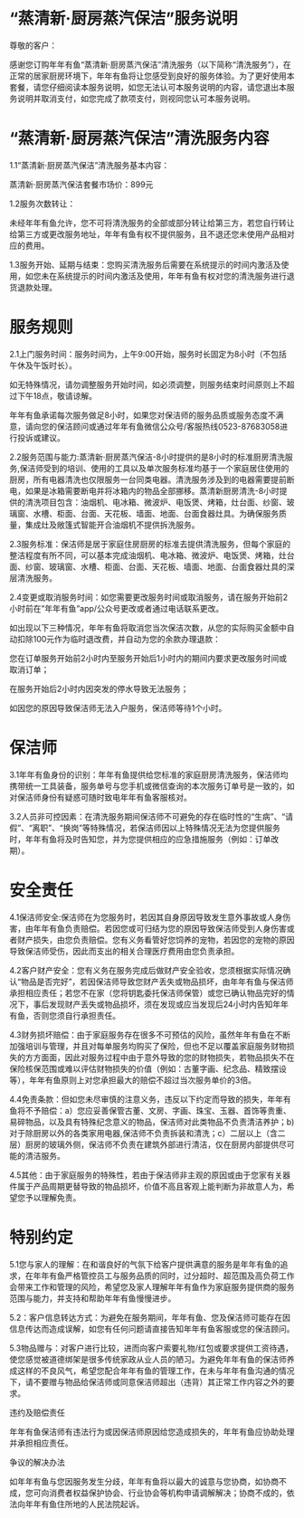 # “蒸清新·厨房蒸汽保洁”服务说明

尊敬的客户：

感谢您订购年年有鱼“蒸清新·厨房蒸汽保洁”清洗服务（以下简称“清洗服务”），在正常的居家厨房环境下，年年有鱼将让您感受到良好的服务体验。为了更好使用本套餐，请您仔细阅读本服务说明，如您无法认可本服务说明的内容，请您退出本服务说明并取消支付，如您完成了款项支付，则视同您认可本服务说明。

# “蒸清新·厨房蒸汽保洁”清洗服务内容

1.1“蒸清新·厨房蒸汽保洁”清洗服务基本内容：

蒸清新·厨房蒸汽保洁套餐市场价：899元

1.2服务次数转让：

未经年年有鱼允许，您不可将清洗服务的全部或部分转让给第三方，若您自行转让给第三方或更改服务地址，年年有鱼有权不提供服务，且不退还您未使用产品相对应的费用。

1.3服务开始、延期与结束：您购买清洗服务后需要在系统提示的时间内激活及使用，如您未在系统提示的时间内激活及使用，年年有鱼有权对您的清洗服务进行退货退款处理。

# 服务规则

2.1上门服务时间：服务时间为，上午9:00开始，服务时长固定为8小时（不包括午休及午饭时长）。

如无特殊情况，请勿调整服务开始时间，如必须调整，则服务结束时间原则上不超过下午18点，敬请谅解。

年年有鱼承诺每次服务做足8小时，如果您对保洁师的服务品质或服务态度不满意，请向您的保洁顾问或通过年年有鱼微信公众号/客服热线0523-87683058进行投诉或建议。

2.2服务范围与能力:蒸清新·厨房蒸汽保洁-8小时提供的是8小时的标准厨房清洗服务,保洁师受到的培训、使用的工具以及单次服务标准均基于一个家庭居住使用的厨房，所有电器清洗也仅限服务一台同类电器。清洗服务涉及到的电器需要提前断电，如果是冰箱需要断电并将冰箱内的物品全部挪移。蒸清新厨房清洗-8小时提供的清洗项目包含：油烟机、电冰箱、微波炉、电饭煲、烤箱，灶台面、纱窗、玻璃窗、水槽、柜面、台面、天花板、墙面、地面、台面食器灶具。为确保服务质量，集成灶及敞篷式智能开合油烟机不提供拆洗服务。

2.3服务标准：保洁师是居于家庭住房厨房的标准去提供清洗服务，但每个家庭的整洁程度有所不同，可以基本完成油烟机、电冰箱、微波炉、电饭煲、烤箱，灶台面、纱窗、玻璃窗、水槽、柜面、台面、天花板、墙面、地面、台面食器灶具的深层清洗服务。

2.4变更或取消服务时间：如您需要更改服务时间或取消服务，请在服务开始前2小时前在”年年有鱼”app/公众号更改或者通过电话联系更改。

如出现以下三种情况，年年有鱼将取消您当次保洁次数，从您的实际购买金额中自动扣除100元作为临时退改费，并自动为您的余款办理退款：

您在订单服务开始前2小时内至服务开始后1小时内的期间内要求更改服务时间或取消订单；

在服务开始后2小时内因突发的停水导致无法服务；

如因您的原因导致保洁师无法入户服务，保洁师等待1个小时。

# 保洁师

3.1年年有鱼身份的识别：年年有鱼提供给您标准的家庭厨房清洗服务，保洁师均携带统一工具装备，服务单号与您手机或微信查询的本次服务订单号是一致的，如对保洁师身份有疑惑可随时致电年年有鱼客服核对。

3.2人员非可控因素：在清洗服务期间保洁师不可避免的存在临时性的“生病”、“请假”、“离职”、“换岗”等特殊情况，若保洁师因以上特殊情况无法为您提供服务时，年年有鱼将及时告知您，并为您提供相应的应急措施服务（例如：订单改期）。

# 安全责任

4.1保洁师安全:保洁师在为您服务时，若因其自身原因导致发生意外事故或人身伤害，由年年有鱼负责赔偿。若因您或可归结为您的原因导致保洁师受到人身伤害或者财产损失，由您负责赔偿。您有义务看管好您饲养的宠物，若因您的宠物的原因导致保洁师受伤，因此而支出的相关合理医疗费用由您负责承担。

4.2客户财产安全：您有义务在服务完成后做财产安全验收，您须根据实际情况确认“物品是否完好”，若因保洁师导致您财产丢失或物品损坏，由年年有鱼与保洁师承担相应责任；若您不在家（您将钥匙委托保洁师保管）或您已确认物品完好的情况下，事后发现财产丢失或物品损坏，须在发现或应当发现后24小时内告知年年有鱼，否则您须自行承担责任。

4.3财务损坏赔偿：由于家庭服务存在很多不可预估的风险，虽然年年有鱼在不断加强培训与管理，并且对每单服务均购买了保险，但也不足以覆盖家庭服务财物损失的方方面面，因此对服务过程中由于意外导致的您的财物损失，若物品损失不在保险核保范围或难以评估财物损失的价值（例如：古董字画、纪念品、精致摆设等），年年有鱼原则上对您承担最大的赔偿不超过当次服务单价的3倍。

4.4免责条款：但如您未尽审慎的注意义务，违反以下约定而导致的损失，年年有鱼将不予赔偿：a）您应妥善保管古董、文房、字画、珠宝、玉器、首饰等贵重、易碎物品，以及具有特殊纪念意义的物品，保洁师对此类物品不负责清洁养护；b\)对于除厨房以外的各类家用电器,保洁师不负责拆装和清洗；c）二层以上（含二层）厨房的玻璃外侧，保洁师不负责在建筑外部进行清洁，仅在厨房内部提供尽可能的清洁服务。

4.5其他：由于家庭服务的特殊性，若由于保洁师非主观的原因或由于您家有关器件属于产品周期更替导致的物品损坏，价值不高且客观上能判断为非故意人为，希望您予以理解免责。

# 特别约定

5.1您与家人的理解：在和谐良好的气氛下给客户提供满意的服务是年年有鱼的追求，在年年有鱼严格管控员工与服务品质的同时，过分超时、超范围及高负荷工作会带来工作和管理的风险，希望您及家人理解年年有鱼作为家庭服务提供商的服务范围与能力，并支持和帮助年年有鱼慢慢进步。

5.2：客户信息转达方式：为避免在服务期间，年年有鱼、您及保洁师可能存在因信息传达而造成误解，如您有任何问题请直接告知年年有鱼客服或您的保洁顾问。

5.3物品赠与：对客户进行比较，进而向客户索要礼物/红包或要求提供工资待遇，使您感觉被道德绑架是很多传统家政从业人员的陋习。为避免年年有鱼的保洁师养成这样的不良风气，希望您配合年年有鱼的管理工作，在未与年年有鱼沟通的情况下，请不要赠与物品给保洁师或同意保洁师超出（违背）其正常工作内容之外的要求。

违约及赔偿责任

年年有鱼保洁师有违法行为或因保洁师原因给您造成损失的，年年有鱼应协助处理并承担相应责任。

争议的解决办法

如年年有鱼与您因服务发生分歧，年年有鱼将以最大的诚意与您协商，如协商不成，您可向消费者权益保护协会、行业协会等机构申请调解解决；协商不成的，依法向年年有鱼住所地的人民法院起诉。

